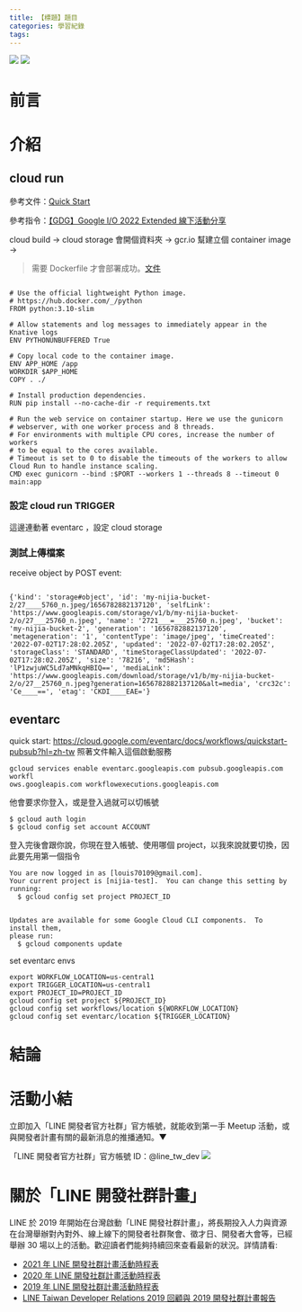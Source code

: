 ```yaml
---
title: 【標題】題目
categories: 學習紀錄
tags:
---
```


![](https://nijialin.com/images/2022/)
![](https://nijialin.com/images/common.jpeg)

# 前言

<!-- more -->

# 介紹

## cloud run


參考文件：[Quick Start](https://cloud.google.com/run/docs/quickstarts/build-and-deploy/deploy-python-service)

參考指令：[【GDG】Google I/O 2022 Extended 線下活動分享](https://nijialin.com/2022/07/01/google-io-extended-2022/)

cloud build -> cloud storage 會開個資料夾 -> gcr.io 幫建立個 container image ->


> 需要 Dockerfile 才會部署成功。[文件](https://cloud.google.com/run/docs/deploying-source-code)

```

# Use the official lightweight Python image.
# https://hub.docker.com/_/python
FROM python:3.10-slim

# Allow statements and log messages to immediately appear in the Knative logs
ENV PYTHONUNBUFFERED True

# Copy local code to the container image.
ENV APP_HOME /app
WORKDIR $APP_HOME
COPY . ./

# Install production dependencies.
RUN pip install --no-cache-dir -r requirements.txt

# Run the web service on container startup. Here we use the gunicorn
# webserver, with one worker process and 8 threads.
# For environments with multiple CPU cores, increase the number of workers
# to be equal to the cores available.
# Timeout is set to 0 to disable the timeouts of the workers to allow Cloud Run to handle instance scaling.
CMD exec gunicorn --bind :$PORT --workers 1 --threads 8 --timeout 0 main:app
```
### 設定 cloud run TRIGGER
這邊連動著 eventarc ，設定 cloud storage

### 測試上傳檔案

receive object by POST event:

```

{'kind': 'storage#object', 'id': 'my-nijia-bucket-2/27____5760_n.jpeg/1656782882137120', 'selfLink': 'https://www.googleapis.com/storage/v1/b/my-nijia-bucket-2/o/27___25760_n.jpeg', 'name': '2721___=___25760_n.jpeg', 'bucket': 'my-nijia-bucket-2', 'generation': '1656782882137120', 'metageneration': '1', 'contentType': 'image/jpeg', 'timeCreated': '2022-07-02T17:28:02.205Z', 'updated': '2022-07-02T17:28:02.205Z', 'storageClass': 'STANDARD', 'timeStorageClassUpdated': '2022-07-02T17:28:02.205Z', 'size': '78216', 'md5Hash': 'lP1zwjuWC5Ld7aMNkqHBIQ==', 'mediaLink': 'https://www.googleapis.com/download/storage/v1/b/my-nijia-bucket-2/o/27__25760_n.jpeg?generation=1656782882137120&alt=media', 'crc32c': 'Ce____==', 'etag': 'CKDI____EAE='}
```
## eventarc


quick start: https://cloud.google.com/eventarc/docs/workflows/quickstart-pubsub?hl=zh-tw
照著文件輸入這個啟動服務

```
gcloud services enable eventarc.googleapis.com pubsub.googleapis.com workfl
ows.googleapis.com workflowexecutions.googleapis.com
```

他會要求你登入，或是登入過就可以切帳號

```
$ gcloud auth login
$ gcloud config set account ACCOUNT
```

登入完後會跟你說，你現在登入帳號、使用哪個 project，以我來說就要切換，因此要先用第一個指令

```
You are now logged in as [louis70109@gmail.com].
Your current project is [nijia-test].  You can change this setting by running:
  $ gcloud config set project PROJECT_ID


Updates are available for some Google Cloud CLI components.  To install them,
please run:
  $ gcloud components update
```


set eventarc envs
```
export WORKFLOW_LOCATION=us-central1
export TRIGGER_LOCATION=us-central1
export PROJECT_ID=PROJECT_ID
gcloud config set project ${PROJECT_ID}
gcloud config set workflows/location ${WORKFLOW_LOCATION}
gcloud config set eventarc/location ${TRIGGER_LOCATION}
```

# 結論

# 活動小結

立即加入「LINE 開發者官方社群」官方帳號，就能收到第一手 Meetup 活動，或與開發者計畫有關的最新消息的推播通知。▼

「LINE 開發者官方社群」官方帳號 ID：@line_tw_dev
![](https://www.evanlin.com/images/2020/line-tw-dev-qr.png)

# 關於「LINE 開發社群計畫」

LINE 於 2019 年開始在台灣啟動「LINE 開發社群計畫」，將長期投入人力與資源在台灣舉辦對內對外、線上線下的開發者社群聚會、徵才日、開發者大會等，已經舉辦 30 場以上的活動。歡迎讀者們能夠持續回來查看最新的狀況。詳情請看:

- [2021 年 LINE 開發社群計畫活動時程表](https://engineering.linecorp.com/zh-hant/blog/2021-line-tw-devrel/)
- [2020 年 LINE 開發社群計畫活動時程表](https://engineering.linecorp.com/zh-hant/blog/2020-line-tw-devrel/)
- [2019 年 LINE 開發社群計畫活動時程表](https://engineering.linecorp.com/zh-hant/blog/line-taiwan-developer-relations-2019-plan/)
- [LINE Taiwan Developer Relations 2019 回顧與 2019 開發社群計畫報告](https://engineering.linecorp.com/zh-hant/blog/line-taiwan-developer-relations-2019/)

<style>
  section.compact {
    font-size: 150%  
  }
  img[alt~="center"] {
    display: block;
    margin: 0 auto;
  }
</style>
